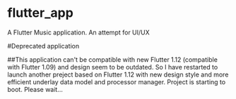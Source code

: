 # flutter_app

A Flutter Music application.
An attempt for UI/UX

#Deprecated application

##This application can't be compatible with new Flutter 1.12 (compatible with Flutter 1.09) and design seem to be outdated. So I have restarted to launch another preject based on Flutter 1.12 with new design style and more efficient underlay data model and processor manager. Project is starting to boot. Please wait...
